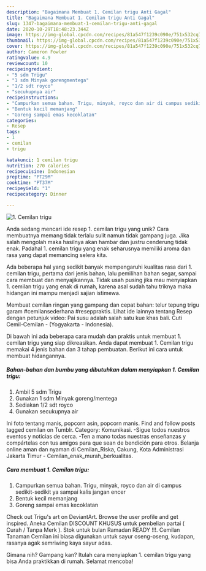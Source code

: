 ```yaml
---
description: "Bagaimana Membuat 1. Cemilan trigu Anti Gagal"
title: "Bagaimana Membuat 1. Cemilan trigu Anti Gagal"
slug: 1347-bagaimana-membuat-1-cemilan-trigu-anti-gagal
date: 2020-10-29T18:48:23.344Z
image: https://img-global.cpcdn.com/recipes/81a547f1239c090e/751x532cq70/1-cemilan-trigu-foto-resep-utama.jpg
thumbnail: https://img-global.cpcdn.com/recipes/81a547f1239c090e/751x532cq70/1-cemilan-trigu-foto-resep-utama.jpg
cover: https://img-global.cpcdn.com/recipes/81a547f1239c090e/751x532cq70/1-cemilan-trigu-foto-resep-utama.jpg
author: Cameron Fowler
ratingvalue: 4.9
reviewcount: 10
recipeingredient:
- "5 sdm Trigu"
- "1 sdm Minyak gorengmentega"
- "1/2 sdt royco"
- "secukupnya air"
recipeinstructions:
- "Campurkan semua bahan. Trigu, minyak, royco dan air di campus sedikit-sedikit ya sampai kalis jangan encer"
- "Bentuk kecil memanjang"
- "Goreng sampai emas kecoklatan"
categories:
- Resep
tags:
- 1
- cemilan
- trigu

katakunci: 1 cemilan trigu 
nutrition: 270 calories
recipecuisine: Indonesian
preptime: "PT29M"
cooktime: "PT37M"
recipeyield: "1"
recipecategory: Dinner

---
```



![1. Cemilan trigu](https://img-global.cpcdn.com/recipes/81a547f1239c090e/751x532cq70/1-cemilan-trigu-foto-resep-utama.jpg)

Anda sedang mencari ide resep 1. cemilan trigu yang unik? Cara membuatnya memang tidak terlalu sulit namun tidak gampang juga. Jika salah mengolah maka hasilnya akan hambar dan justru cenderung tidak enak. Padahal 1. cemilan trigu yang enak seharusnya memiliki aroma dan rasa yang dapat memancing selera kita.

Ada beberapa hal yang sedikit banyak mempengaruhi kualitas rasa dari 1. cemilan trigu, pertama dari jenis bahan, lalu pemilihan bahan segar, sampai cara membuat dan menyajikannya. Tidak usah pusing jika mau menyiapkan 1. cemilan trigu yang enak di rumah, karena asal sudah tahu triknya maka hidangan ini mampu menjadi sajian istimewa.

Membuat cemilan ringan yang gampang dan cepat bahan: telur tepung trigu garam #cemilansederhana #reseppraktis. Lihat ide lainnya tentang Resep dengan petunjuk video: Pai susu adalah salah satu kue khas bali. Cuti Cemil-Cemilan - (Yogyakarta - Indonesia).


Di bawah ini ada beberapa cara mudah dan praktis untuk membuat 1. cemilan trigu yang siap dikreasikan. Anda dapat membuat 1. Cemilan trigu memakai 4 jenis bahan dan 3 tahap pembuatan. Berikut ini cara untuk membuat hidangannya.

<!--inarticleads1-->

##### Bahan-bahan dan bumbu yang dibutuhkan dalam menyiapkan 1. Cemilan trigu:

1. Ambil 5 sdm Trigu
1. Gunakan 1 sdm Minyak goreng/mentega
1. Sediakan 1/2 sdt royco
1. Gunakan secukupnya air


Ini foto tentang manis, popcorn asin, popcorn manis. Find and follow posts tagged cemilan on Tumblr. Category: Komunikasi. -Sigue todos nuestros eventos y noticias de cerca. -Ten a mano todas nuestras enseñanzas y compártelas con tus amigos para que sean de bendición para otros. Belanja online aman dan nyaman di Cemilan_Riska, Cakung, Kota Administrasi Jakarta Timur - Cemilan_enak_murah_berkualitas. 

<!--inarticleads2-->

##### Cara membuat 1. Cemilan trigu:

1. Campurkan semua bahan. Trigu, minyak, royco dan air di campus sedikit-sedikit ya sampai kalis jangan encer
1. Bentuk kecil memanjang
1. Goreng sampai emas kecoklatan


Check out Trigu&#39;s art on DeviantArt. Browse the user profile and get inspired. Aneka Cemilan DISCOUNT KHUSUS untuk pembelian partai ( Curah / Tanpa Merk ). Stok untuk bulan Ramadan READY !!!. Cemilan Tanaman Cemilan ini biasa digunakan untuk sayur oseng-oseng, kudapan, rasanya agak semriwing kaya sayur adas. 

Gimana nih? Gampang kan? Itulah cara menyiapkan 1. cemilan trigu yang bisa Anda praktikkan di rumah. Selamat mencoba!

